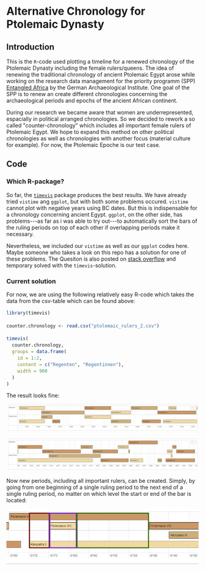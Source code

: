 # Alternative Chronology for Ptolemaic Dynasty

## Introduction

This is the `R`-code used plotting a timeline for a renewed chronology of the Ptolemaic Dynasty 
including the female rulers/queens. The idea of renewing the traditional chronology of ancient 
Ptolemaic Egypt arose while working on the research data management for the priority programm (SPP) 
[Entangled Africa](https://www.dainst.blog/entangled-africa/en/home/) by the German Archaeological 
Institute. One goal of the SPP is to renew an create different chronologies concerning the 
archaeological periods and epochs of the ancient African continent.

During our research we became aware that women are underrepresented, espacially in political 
arranged chronologies. So we decided to rework a so called "counter-chronology" which includes all 
important female rulers of Ptolemaic Egypt. We hope to expand this method on other political 
chronologies as well as chronologies with another focus (material culture for example). For now, the 
Ptolemaic Epoche is our test case.

## Code

### Which R-package?

So far, the [`timevis`](https://github.com/daattali/timevis) package produces the best results. We 
have already tried `vistime` ang `ggplot`, but with both some problems occured. `vistime` cannot 
plot with negative years using BC dates. But this is indispensable for a chronology concerning 
ancient Egypt. `ggplot`, on the other side, has problems---as far as i was able to try out---to 
automatically sort the bars of the ruling periods on top of each other if overlapping periods make 
it necessary.

Nevertheless, we included our `vistime` as well as our `ggplot` codes here. Maybe someone who takes 
a look on this repo has a solution for one of these problems. The Quesiton is also posted on [stack 
overflow](https://stackoverflow.com/questions/75028646/plotting-historical-periods-in-a-timeline-using-r-and-vistime-package-bc-not-po/75028944#75028944) 
and temporary solved with the `timevis`-solution.

### Current solution

For now, we are using the following relatively easy R-code which takes the data from the csv-table which can be found above:

~~~R
library(timevis)

counter.chronology <- read.csv("ptolemaic_rulers_2.csv")

timevis(
  counter.chronology, 
  groups = data.frame(
    id = 1:2, 
    content = c("Regenten", "Regentinnen"),
    width = 900
  )
)
~~~

The result looks fine:

![Chronology part 1](https://github.com/lukeflo/counter_chronology_ptolemies/blob/main/counter_plot_part_1_v2.png?raw=true)

![Chronology part 2](https://github.com/lukeflo/counter_chronology_ptolemies/blob/main/counter_plot_part_2_v2.png?raw=true)

Now new periods, including all important rulers, can be created. Simply, by going from one beginning of a single ruling period to the next end of a single ruling 
period, no matter on which level the start or end of the bar is located:

![New formed Periods](https://github.com/lukeflo/counter_chronology_ptolemies/blob/main/counter_plot_new_periods.png?raw=true)
